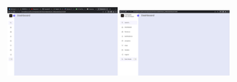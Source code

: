 <img src="https://github.com/Oluwafemi0612/sidebar_dashboard/blob/main/screenshoot/image1.png?raw=true" alt="open dashboard" width="250">

<img src="https://github.com/Oluwafemi0612/sidebar_dashboard/blob/main/screenshoot/image2.png?raw=true" alt="close dashboard" width="250">